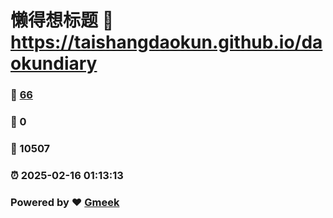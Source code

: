 # 懒得想标题 :link: https://taishangdaokun.github.io/daokundiary 
### :page_facing_up: [66](https://taishangdaokun.github.io/daokundiary/tag.html) 
### :speech_balloon: 0 
### :hibiscus: 10507 
### :alarm_clock: 2025-02-16 01:13:13 
### Powered by :heart: [Gmeek](https://github.com/Meekdai/Gmeek)
